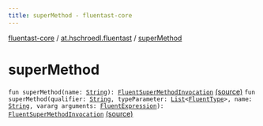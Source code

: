 ```yaml
---
title: superMethod - fluentast-core
---
```


[fluentast-core](../index.html) / [at.hschroedl.fluentast](index.html) / [superMethod](.)

# superMethod

`fun superMethod(name: `[`String`](https://kotlinlang.org/api/latest/jvm/stdlib/kotlin/-string/index.html)`): `[`FluentSuperMethodInvocation`](../at.hschroedl.fluentast.ast.expression/-fluent-super-method-invocation/index.html) [(source)](https://github.com/hschroedl/FluentAST/tree/master/core/src/main/kotlin//at.hschroedl.fluentast/Fluentast.kt#L121)
`fun superMethod(qualifier: `[`String`](https://kotlinlang.org/api/latest/jvm/stdlib/kotlin/-string/index.html)`, typeParameter: `[`List`](https://kotlinlang.org/api/latest/jvm/stdlib/kotlin.collections/-list/index.html)`<`[`FluentType`](../at.hschroedl.fluentast.ast.type/-fluent-type/index.html)`>, name: `[`String`](https://kotlinlang.org/api/latest/jvm/stdlib/kotlin/-string/index.html)`, vararg arguments: `[`FluentExpression`](../at.hschroedl.fluentast.ast.expression/-fluent-expression/index.html)`): `[`FluentSuperMethodInvocation`](../at.hschroedl.fluentast.ast.expression/-fluent-super-method-invocation/index.html) [(source)](https://github.com/hschroedl/FluentAST/tree/master/core/src/main/kotlin//at.hschroedl.fluentast/Fluentast.kt#L125)